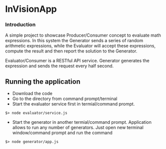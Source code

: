InVisionApp
==========

### Introduction
A simple project to showcase Producer/Consumer concept to evaluate math expressions. In this system the Generator sends a series of random arithmetic expressions, while the Evaluator will accept these expressions, compute the result and then report the solution to the Generator.

Evaluator/Consumer is a RESTful API service. Generator generates the expression and sends the request every half second.

## Running the application
- Download the code
- Go to the directory from command prompt/terminal
- Start the evaluator service first in termial/command prompt.
```node
$> node evaluator/service.js
```

- Start the generator in another termial/command prompt. Application allows to run any number of generators. Just open new terminal window/command prompt and run the command
```node
$> node generator/app.js
```

